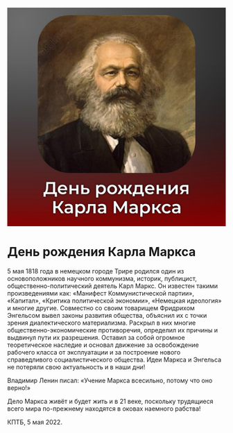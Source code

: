 ![День рождения Карла Маркса](/img/posts/05-05-2022.jpg)

# День рождения Карла Маркса

5 мая 1818 года в немецком городе Трире родился один из основоположников научного коммунизма, историк, публицист, общественно-политический деятель Карл Маркс. Он известен такими произведениями как: «Манифест Коммунистической партии», «Капитал», «Критика политической экономии», «Немецкая идеология» и многие другие. Совместно со своим товарищем Фридрихом Энгельсом вывел законы развития общества, объяснил их с точки зрения диалектического материализма. Раскрыл в них многие общественно-экономические противоречия, определил их причины и выдвинул пути их разрешения. Оставил за собой огромное теоретическое наследие и основал движение за освобождение рабочего класса от эксплуатации и за построение нового справедливого социалистического общества. Идеи Маркса и Энгельса не потеряли свою актуальность и в наши дни!

Владимир Ленин писал: «Учение Маркса всесильно, потому что оно верно!»

Дело Маркса живёт и будет жить и в 21 веке, поскольку трудящиеся всего мира по-прежнему находятся в оковах наемного рабства!

КПТБ, 5 мая 2022.

